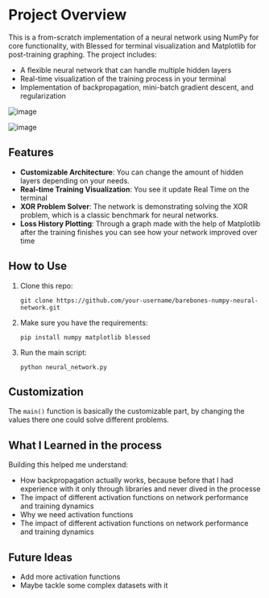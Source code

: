 # Project Overview

This is a from-scratch implementation of a neural network using NumPy for core functionality, with Blessed for terminal visualization and Matplotlib for post-training graphing. The project includes:
- A flexible neural network that can handle multiple hidden layers
- Real-time visualization of the training process in your terminal
- Implementation of backpropagation, mini-batch gradient descent, and regularization




![image](https://github.com/dvelkow/barebones_numpy_neural_network/assets/71397644/8c6e728b-4dd9-43fc-9db0-374d69a1b441)

![image](https://github.com/dvelkow/barebones_numpy_neural_network/assets/71397644/cedff2c1-0c35-4d67-9b90-95a50c73b3c7)

## Features

- **Customizable Architecture**: You can change the amount of hidden layers depending on your needs.
- **Real-time Training Visualization**: You see it update Real Time on the terminal
- **XOR Problem Solver**: The network is demonstrating solving the XOR problem, which is a classic benchmark for neural networks.
- **Loss History Plotting**: Through a graph made with the help of Matplotlib after the training finishes you can see how your network improved over time

## How to Use

1. Clone this repo:
   ```
   git clone https://github.com/your-username/barebones-numpy-neural-network.git
   ```

2. Make sure you have the requirements:
   ```
   pip install numpy matplotlib blessed
   ```

3. Run the main script:
   ```
   python neural_network.py
   ```

## Customization

The `main()` function is basically the customizable part, by changing the values there one could solve different problems.

## What I Learned in the process

Building this helped me understand:
- How backpropagation actually works, because before that I had experience with it only through libraries and never dived in the processe
- The impact of different activation functions on network performance and training dynamics
- Why we need activation functions
- The impact of different activation functions on network performance and training dynamics

## Future Ideas

- Add more activation functions
- Maybe tackle some complex datasets with it
